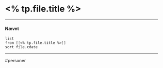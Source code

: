 # <% tp.file.title %>


---
#### Nævnt
```dataview 
list
from [[<% tp.file.title %>]]
sort file.cdate
```
---
#personer


